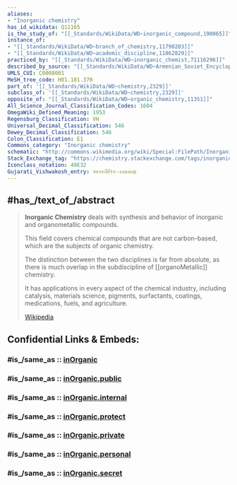 ```yaml
---
aliases:
- "Inorganic chemistry"
has_id_wikidata: Q11165
is_the_study_of: "[[_Standards/WikiData/WD~inorganic_compound,190065]]"
instance_of:
- "[[_Standards/WikiData/WD~branch_of_chemistry,11790203]]"
- "[[_Standards/WikiData/WD~academic_discipline,11862829]]"
practiced_by: "[[_Standards/WikiData/WD~inorganic_chemist,71116296]]"
described_by_source: "[[_Standards/WikiData/WD~Armenian_Soviet_Encyclopedia,_vol._1,123560817]]"
UMLS_CUI: C0008001
MeSH_tree_code: H01.181.370
part_of: '[[_Standards/WikiData/WD~chemistry,2329]]'
subclass_of: '[[_Standards/WikiData/WD~chemistry,2329]]'
opposite_of: "[[_Standards/WikiData/WD~organic_chemistry,11351]]"
All_Science_Journal_Classification_Codes: 1604
OmegaWiki_Defined_Meaning: 1953
Regensburg_Classification: VH
Universal_Decimal_Classification: 546
Dewey_Decimal_Classification: 546
Colon_Classification: E1
Commons_category: "Inorganic chemistry"
schematic: "http://commons.wikimedia.org/wiki/Special:FilePath/Inorganic-montage.png"
Stack_Exchange_tag: "https://chemistry.stackexchange.com/tags/inorganic-chemistry"
Iconclass_notation: 49E32
Gujarati_Vishwakosh_entry: અકાર્બનિક-રસાયણ
---
```


## #has_/text_of_/abstract 

> **Inorganic Chemistry** deals with synthesis and behavior of inorganic and organometallic compounds. 
> 
> This field covers chemical compounds that are not carbon-based, which are the subjects of organic chemistry. 
> 
> The distinction between the two disciplines is far from absolute, 
> as there is much overlap in the subdiscipline of [[organoMetallic]] chemistry. 
> 
> It has applications in every aspect of the chemical industry, 
> including catalysis, materials science, pigments, surfactants, coatings, medications, fuels, and agriculture.
>
> [Wikipedia](https://en.wikipedia.org/wiki/Inorganic%20chemistry)


## Confidential Links & Embeds: 

### #is_/same_as :: [inOrganic](/_Standards/chemic/inOrganic.md) 

### #is_/same_as :: [inOrganic.public](/_public/chemic/inOrganic.public.md) 

### #is_/same_as :: [inOrganic.internal](/_internal/chemic/inOrganic.internal.md) 

### #is_/same_as :: [inOrganic.protect](/_protect/chemic/inOrganic.protect.md) 

### #is_/same_as :: [inOrganic.private](/_private/chemic/inOrganic.private.md) 

### #is_/same_as :: [inOrganic.personal](/_personal/chemic/inOrganic.personal.md) 

### #is_/same_as :: [inOrganic.secret](/_secret/chemic/inOrganic.secret.md)

